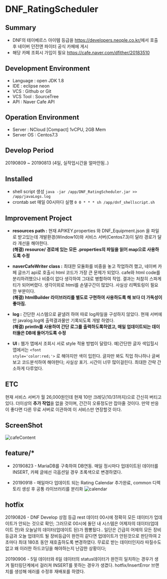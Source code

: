 # DNF_RatingScheduler
## Summary
* DNF의 테이베르스 아이템 등급을 <https://developers.neople.co.kr/>에서 호출 후 네이버 던전앤 파이터 공식 카페에 게시
* 해당 카페 조회시 가입이 필요 <https://cafe.naver.com/dfither/20183510>

## Development Environment
* Language : open JDK 1.8
* IDE : eclipse neon
* VCS : Github or Git
* VCS Tool : SourceTree
* API : Naver Cafe API

## Operation Environment
* Server : NCloud [Compact] 1vCPU, 2GB Mem
* Server OS : Centos7.3

## Develop Period
20190809 ~ 20190813 (4일, 실작업시간을 얼마안됨..)

## Installed
* shell script 생성 `java -jar /app/DNF_RatingScheduler.jar >> /app/javaLogs.log`
* crontab set 매일 00시마다 실행 `0 0 * * * sh /app/dnf_shellscript.sh`

## Improvement Project
* **resources path :** 현재 APIKEY.properties 와 DNF_Equipment.json 을 파일로 받고있는데 개발환경(Window10)와 서비스 서버(Centos7.3)이 달라 경로가 달라 개선을 해야한다. 
<br>**(해결) resource/ 경로에 있는 모든 .properties의 파일을 읽어 map으로 사용하도록 수정**

* **naverCafeWriter class :** 최대한 모듈화를 비중을 놓고 작업하려 했고, 네이버 카페 글쓰기 api로 호출시 html 코드가 가장 큰 문제가 되었다. cafe와 html code를 분리하려했으나 비중이 없다 생각하여 그대로 병합하여 작업. 결과는 처참히 스파게티가 되어버렸다.
생각이외로 html를 손댈구간이 많았다. 사실상 리펙토링이 필요한 부분이다.
<br>**(해결) htmlBuilder 라이브러리를 별도로 구현하여 사용하도록 해 보다 더 가독성이 좋아짐.**

* **log :** 간단한 시스템으로 끝낼려 하여 따로 log파일을 구성하지 않았다. 현재 서버에만 javalog.log에 출력결과물만 기록되도록 개발 하였다.
<br>**(해결) println를 사용하여 간단 로그를 출력하도록하였고, 매일 업데이트되는 데이터들은 DB에 들어가도록 수정**

* **UI :** 웹가 앱에서 조회시 서로 style 적용 방법이 달랐다. 예)간단한 글자 색입힐시 앱에서는 <code>\<font style='color:red;'></code> 로 해야지만 색이 입힌다. 글자만 봐도 직업 하나하나 글써보고 코드분석하여 해야한다; 사실상 포기. 시간이 너무 많이걸린다. 최대한 간략 간소하게 다루었다.
  

## ETC
현재 서비스 서버가 월 26,000원인데 현재 10만 크레딧(10/31까지)으로 간신히 버티고있다.
더이상의 **추가 작업**을 없을 것이며, 간간히 오류정도만 잡아줄 것이다.
만약 반응이 좋다면 다른 무료 서버로 이관하여 이 서비스만 연장할것 이다.

## ScreenShot
![cafeContent](https://user-images.githubusercontent.com/38848719/64661401-627ff980-d47f-11e9-9920-cbdfa43b100e.PNG)

## feature/*
* 20190823 - MariaDB를 구축하여 DB연동. 매일 정시마다 업데이트된 데이터를 INSERT, 카페 글에선 극옵션일 경우 초록색으로 변경하였다.

* 20190918 - 매일마다 업데이트 되는 Rating Calendar 추가완료, common 디렉토리 생성 후 공통 라이브러리를 분리화
![calendar](https://user-images.githubusercontent.com/38848719/65095258-71285c80-d9fb-11e9-972f-8cb5adfc3472.PNG)


## hotfix
20190826 - DNF Develop 상점 등급 rest 데이터 00시에 정확히 모든 데이터가 업데이트가 안되는 것으로 확인;
그러므로 00시에 돌던 내 시스템은 어제자의 데이터(업데이트 전)와 오늘날의 데이터(업데이트 된)가 짬뽕됬다..
일단은 긴급히 어제의 모든 장비등급과 오늘 업데이트 될 장비등급이 완전히 같다면 업데이트가 안된것으로 판단하여
2초마다 최대 180초 동안 재호출하도록 변경하였다.
무료로 받는 데이터인지라 따질수도 없고 왜 이러한 하드코딩을 해야하는지 난감한 상황이다;

20190906 - 5일 데이터와 6일 데이터의 status데이터가 완전히 일치하는 경우가 생겨 필터링단계에서 걸러져 INSERT를 못하는 경우가 생겼다.
hotfix/InsertError 브랜치를 생성해 에러를 수정후 재배포를 하였다.

